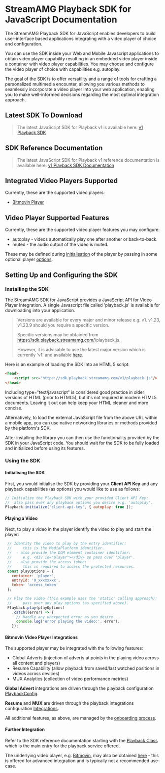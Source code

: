 # StreamAMG Playback SDK for JavaScript Documentation

The StreamAMG Playback SDK for JavaScript enables developers to build user-interface based applications integrating with
a video player of choice and configuration.

You can use the SDK inside your Web and Mobile Javascript applications to obtain video player capability resulting in
an embedded video player inside a container with video player capabilities. You may choose and configure the video
player of choice with capabilities e.g. autoplay.

The goal of the SDK is to offer versatility and a range of tools for crafting a personalized multimedia encounter,
allowing you various methods to seamlessly incorporate a video player into your web application, enabling you to make
well-informed decisions regarding the most optimal integration approach.

## Latest SDK To Download

>The latest JavaScript SDK for Playback v1  is available here:
>[v1 Playback SDK](https://sdk.playback.streamamg.com/v1/playback.js)

## SDK Reference Documentation

>The latest JavaScript SDK for Playback v1 reference documentation is available here:
>[v1 Playback SDK Documentation](https://sdk-docs.playback.streamamg.com/v1/docs/index.html)

## Integrated Video Players Supported

Currently, these are the supported video players:

- [Bitmovin Player](https://bitmovin.com/video-player) 

## Video Player Supported Features

Currently, these are the supported video player features you may configure:

- autoplay      - videos automatically play one after another or back-to-back.
- muted         - the audio output of the video is muted.

These may be defined during [initialisation](https://sdk-docs.playback.streamamg.com/v1/docs/interfaces/PlayerOptions.html) of the player by passing in some optional player [options](https://sdk-docs.playback.streamamg.com/v1/docs/classes/Playback.html#initialize).

## Setting Up and Configuring the SDK

### Installing the SDK

The StreamAMG SDK for JavaScript provides a JavaScript API for Video Player Integration. A single Javascript file
called 'playback.js' is available for downloading into your application.

>Versions are available for every major and minor release e.g. v1. v1.23, v1.23.9 should you require a specific version.
> 
>Specific versions may be obtained from https://sdk.playback.streamamg.com/<version>/playback.js.
> 
>However, it is advisable to use the latest major version which is currently 'v1' and available [here](https://sdk.playback.streamamg.com/v1/playback.js).


Here is an example of loading the SDK into an HTML 5 script:

```html
<head>
    <script src="https://sdk.playback.streamamg.com/v1/playback.js"/>
</head>
```

Including type="text/javascript" is considered good practice in older versions of HTML (prior to HTML5), but it's not
required in modern HTML5 documents. Leaving it out can help keep your HTML cleaner and more concise.

Alternatively, to load the external JavaScript file from the above URL within a mobile app, you can use native networking
libraries or methods provided by the platform's SDK.

After installing the library you can then use the functionality provided by the SDK in your JavaScript code.
You should wait for the SDK to be fully loaded and initialized before using its features.

### Using the SDK

#### Initialising the SDK

First, you would initialise the SDK by providing your <b>Client API Key</b> and any playback capabilities (as options) you
would like to use as follows:

```javascript
// Initialize the Playback SDK with your provided Client API Key:
//  also pass over any playback options you desire e.g. 'autoplay'.
Playback.initialize('client-api-key', { autoplay: true });
```

#### Playing a Video

Next, to play a video in the player identify the video to play and start the player:
```javascript
 // Identity the video to play by the entry identifier:
 //     this is the MediaPlatform identifier.
 //  - also provide the DOM element container identifier:
 //     e.g. <div id="player"></div> so pass over 'player'.  
 //  - also provide the access token:
 //     this is required to access the protected resources.
 const playOptions = {
   container: 'player',
   entryId: '0_xxxxxxxx',
   token: 'access_token'
 };

 // Play the video (this example uses the 'static' calling approach):
 //     pass over any play options (as specified above).   
 Playback.play(playOptions)
   .catch((error) => {
     // Handle any unexpected error as you desire.
     console.log('error playing the video:', error);
   });
```

#### Bitmovin Video Player Integrations

The supported player may be integrated with the following features:

- Global Adverts (injection of adverts at points in the playing video across all content and players)
- Resume Capability (allow playback from saved/last watched positions in videos across devices)
- MUX Analytics (collection of video performance metrics)

<b>Global Advert</b> integrations are driven through the playback configuration [PlaybackConfig](https://sdk-docs.playback.streamamg.com/v1/docs/interfaces/model_playback_model.PlaybackConfig.html).  

<b>Resume</b> and <b>MUX</b> are driven through the playback integrations configuration [Integrations](https://sdk-docs.playback.streamamg.com/v1/docs/interfaces/model_playback_model.Integrations.html).

All additional features, as above, are managed by the [onboarding process](../Client-Onboarding.md).

#### Further Integration 

Refer to the SDK reference documentation starting with the [Playback Class](https://sdk-docs.playback.streamamg.com/v1/docs/classes/playback.Playback.html) which is the main entry for the playback service offered. 

The underlying video player, e.g. [Bitmovin](https://cdn.bitmovin.com/player/web/8/docs/interfaces/Core.PlayerAPI.html), may also be obtained [here](https://sdk-docs.playback.streamamg.com/v1/docs/classes/Bitmovin.html#getRawPlayer) - this is 
offered for advanced integration and is typically not a recommended use-case.



